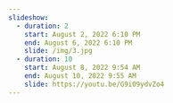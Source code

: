 ```yaml
---
slideshow:
  - duration: 2
    start: August 2, 2022 6:10 PM
    end: August 6, 2022 6:10 PM
    slide: /img/3.jpg
  - duration: 10
    start: August 8, 2022 9:54 AM
    end: August 10, 2022 9:55 AM
    slide: https://youtu.be/G9i09ydvZo4
---
```

